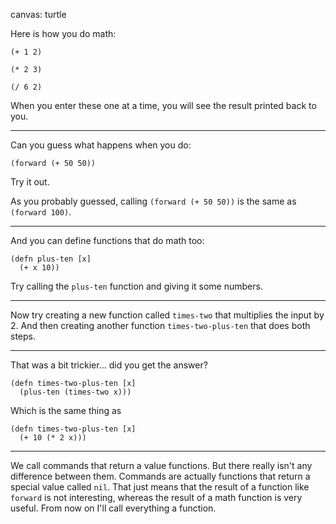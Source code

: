 canvas: turtle

Here is how you do math:

    (+ 1 2)

    (* 2 3)

    (/ 6 2)

When you enter these one at a time, you will see the result printed back to you.

---

Can you guess what happens when you do:

    (forward (+ 50 50))

Try it out.

As you probably guessed, calling `(forward (+ 50 50))` is the same as `(forward 100)`.

---

And you can define functions that do math too:

    (defn plus-ten [x]
      (+ x 10))

Try calling the `plus-ten` function and giving it some numbers.

---

Now try creating a new function called `times-two` that multiplies the input by 2.
And then creating another function `times-two-plus-ten` that does both steps.

---

That was a bit trickier... did you get the answer?

    (defn times-two-plus-ten [x]
      (plus-ten (times-two x)))

Which is the same thing as

    (defn times-two-plus-ten [x]
      (+ 10 (* 2 x)))

---

We call commands that return a value functions. But there really isn't any difference between them.
Commands are actually functions that return a special value called `nil`.
That just means that the result of a function like `forward` is not interesting,
whereas the result of a math function is very useful.
From now on I'll call everything a function.
